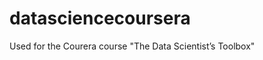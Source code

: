 datasciencecoursera
===================

Used for the Courera course "The Data Scientist’s Toolbox"

